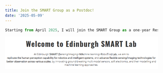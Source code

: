 ```yaml
---
title: Join the SMART Group as a Postdoc!
date: '2025-05-09'
---
```



```python
Starting from April 2025, I will join the SMART Group as a one-year Research Associate, working under the supervision of Dr. Yunjie Yang.
```

    
![png](Smart.png)
    



